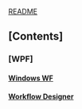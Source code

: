 [README](../README.md)

## [Contents]

### [WPF]

#### [Windows WF](WPF/Windows%20WF/Windows%20WF.md)

#### [Workflow Designer](WPF/WPF.WorkflowDesigner/Workflow%20Designer.md)
